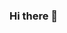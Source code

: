 ### Hi there 👋

<!--
**BLAST1718/BLAST1718** is a ✨ _special_ ✨ repository because its `README.md` (this file) appears on your GitHub profile.

Here are some ideas to get you started:

- 🔭 I’m currently working on my server called DRAGONCRAFT
- 🌱 I’m currently learning how to code php for my server plugins
- 👯 I’m looking to collaborate on a plugin
- 🤔 I’m looking for help with my server
- 📫 How to reach me: THE BLAST DRAGO#9255
- ⚡ Fun fact: Im a 13 year old kid
-->
